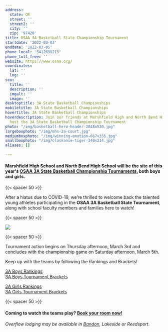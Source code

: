 ```yaml
---
address:
  state: OR
  street: ''
  street2: ''
  city: ''
  zip: '97420'
title: OSAA 3A Basketball State Championship Tournament
startdate: '2022-03-03'
enddate: '2022-03-05'
phone_local: '5412690215'
phone_toll_free: ''
website: https://www.osaa.org/
coordinates:
  lat: ''
  lng: ''
seo:
  title: ''
  description: ''
  imgalt: ''
  image: ''
desktoptitle: 3A State Basketball Championships
mobiletitle: 3A State Basketball Championships
hovertitle: 3A State Basketball Championships
hoverdescription: Join our friends at Marshfield High and North Bend High as they
  host the 3A State Basketball Championship Tournament
photo: "/img/basketball-hero-header-2048x530.jpg"
largeboxphoto: "/img/mhs-3a-court.jpg"
mediumboxphoto: "/img/winning-emotion-667x355.jpg"
smallboxphoto: "/img/claskanie-tiger-340x214.jpg"
aliases: []

---
```

#### **Marshfield High School and North Bend High School** will be the site of this year's [**OSAA 3A State Basketball Championship Tournaments**](https://www.osaa.org/)**,** both boys and girls.

{{< spacer 50 >}}

After a hiatus due to COVID-19, we’re thrilled to welcome back the talented young athletes participating in the **OSAA 3A Basketball State Tournament**, along with school faculty members and families here to watch!

{{< spacer 50 >}}

![](/img/basketball-3a-header-695x322.jpg)

{{< spacer 50 >}}

Tournament action begins on Thursday afternoon, March 3rd and concludes with the championship game on Saturday afternoon, March 5th.

Keep up with the teams by following the Rankings and Brackets!

[3A Boys Rankings](https://www.osaa.org/activities/bbx/rankings)  
[3A Boys Tournament Brackets](https://www.osaa.org/activities/bbx/brackets?div=3A)

[3A Girls Rankings](https://www.osaa.org/activities/gbx/rankings)  
[3A Girls Tournament Brackets](https://www.osaa.org/activities/gbx/brackets?div=3A)

{{< spacer 50 >}}

#### Coming to watch the teams play? [Book your room now!](https://www.oregonsadventurecoast.com/lodging/)

_Overflow lodging may be available in_ [_Bandon_](https://www.oregonsadventurecoast.com/img/Bandon-lodging-BBTournaments-2022.pdf)_, Lakeside or Reedsport._